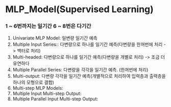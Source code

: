 # MLP_Model(Supervised Learning)
### 1 ~ 6번까지는 일기간 6 ~ 8번은 다기간
1. Univariate MLP Model: 일변량 일기간 예측 
2. Multiple Input Series:: 다변량으로 하나를 일기간 예측(다변량을 한꺼번에 처리 -> 백터로 처리)
3. Multi-headed: 다변량으로 하나를 일기간 예측(다변량을 개별로 처리) -> 조금 더 유연하다
4. Multiple Parallel Series: 다변량을 각각을 일기간 예측. (한꺼번에 처리)
5. Multi-output: 다변량 각각을 일기간 예측(개별적으로 처리하여 입력층과 출력층을 하나의 모형으로 결합)
6. Multi-step MLP Models:
7. Multiple Input Multi-step Output:
8. Multiple Parallel Input Multi-step Output:
